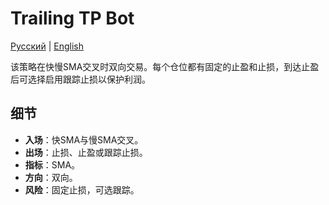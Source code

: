 # Trailing TP Bot
[Русский](README_ru.md) | [English](README.md)

该策略在快慢SMA交叉时双向交易。每个仓位都有固定的止盈和止损，到达止盈后可选择启用跟踪止损以保护利润。

## 细节

- **入场**：快SMA与慢SMA交叉。
- **出场**：止损、止盈或跟踪止损。
- **指标**：SMA。
- **方向**：双向。
- **风险**：固定止损，可选跟踪。
